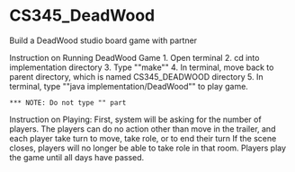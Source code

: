 # CS345_DeadWood
Build a DeadWood studio board game with partner

Instruction on Running DeadWood Game
    1. Open terminal
    2. cd into implementation directory
    3. Type ""make""
    4. In terminal, move back to parent directory, which is named CS345_DEADWOOD directory
    5. In terminal, type ""java implementation/DeadWood"" to play game.

    *** NOTE: Do not type "" part

Instruction on Playing:
    First, system will be asking for the number of players.
    The players can do no action other than move in the trailer, and each player take turn to move, take role, or to end their turn
    If the scene closes, players will no longer be able to take role in that room.
    Players play the game until all days have passed.